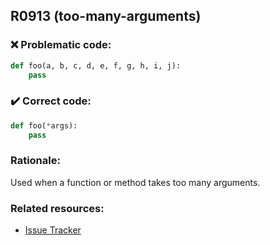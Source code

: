 ## R0913 (too-many-arguments)

### :x: Problematic code:

```python
def foo(a, b, c, d, e, f, g, h, i, j):
    pass
```

### :heavy_check_mark: Correct code:

```python
def foo(*args):
    pass
```

### Rationale:

Used when a function or method takes too many arguments.

### Related resources:

- [Issue Tracker](https://github.com/PyCQA/pylint/issues?q=is%3Aissue+%22too-many-arguments%22+OR+%22R0913%22)
